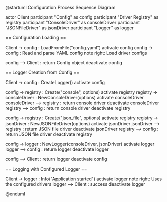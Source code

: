 @startuml Configuration Process Sequence Diagram

actor Client
participant "Config" as config
participant "Driver Registry" as registry
participant "ConsoleDriver" as consoleDriver
participant "JSONFileDriver" as jsonDriver
participant "Logger" as logger

== Configuration Loading ==

Client -> config : LoadFromFile("config.yaml")
activate config
config -> config : Read and parse YAML config
note right: Load driver configs

config --> Client : return Config object
deactivate config

== Logger Creation from Config ==

Client -> config : CreateLogger()
activate config

config -> registry : Create("console", options)
activate registry
registry -> consoleDriver : NewConsoleDriver(options)
activate consoleDriver
consoleDriver --> registry : return console driver
deactivate consoleDriver
registry --> config : return console driver
deactivate registry

config -> registry : Create("json_file", options)
activate registry
registry -> jsonDriver : NewJSONFileDriver(options)
activate jsonDriver
jsonDriver --> registry : return JSON file driver
deactivate jsonDriver
registry --> config : return JSON file driver
deactivate registry

config -> logger : NewLogger(consoleDriver, jsonDriver)
activate logger
logger --> config : return logger
deactivate logger

config --> Client : return logger
deactivate config

== Logging with Configured Logger ==

Client -> logger : Info("Application started")
activate logger
note right: Uses the configured drivers
logger --> Client : success
deactivate logger

@enduml
